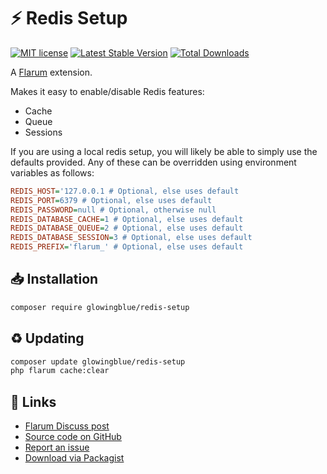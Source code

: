 # ⚡️ Redis Setup

[![MIT license](https://img.shields.io/badge/license-MIT-blue.svg)](https://github.com/glowingblue/flarum-ext-redis-setup/blob/master/LICENSE.md) [![Latest Stable Version](https://img.shields.io/packagist/v/glowingblue/redis-setup.svg)](https://packagist.org/packages/glowingblue/redis-setup) [![Total Downloads](https://img.shields.io/packagist/dt/glowingblue/redis-setup.svg)](https://packagist.org/packages/glowingblue/redis-setup)

A [Flarum](http://flarum.org) extension.

Makes it easy to enable/disable Redis features:

- Cache
- Queue
- Sessions

If you are using a local redis setup, you will likely be able to simply use the defaults provided. Any of these can be overridden using environment variables as follows:

```ini
REDIS_HOST='127.0.0.1 # Optional, else uses default
REDIS_PORT=6379 # Optional, else uses default
REDIS_PASSWORD=null # Optional, otherwise null
REDIS_DATABASE_CACHE=1 # Optional, else uses default
REDIS_DATABASE_QUEUE=2 # Optional, else uses default
REDIS_DATABASE_SESSION=3 # Optional, else uses default
REDIS_PREFIX='flarum_' # Optional, else uses default
```

## 📥 Installation

```bash
composer require glowingblue/redis-setup
```

## ♻ Updating

```bash
composer update glowingblue/redis-setup
php flarum cache:clear
```

## 🔗 Links

- [Flarum Discuss post](https://discuss.flarum.org/d/27455)
- [Source code on GitHub](https://github.com/glowingblue/flarum-ext-redis-setup)
- [Report an issue](https://github.com/glowingblue/flarum-ext-redis-setup/issues)
- [Download via Packagist](https://packagist.org/packages/glowingblue/redis-setup)